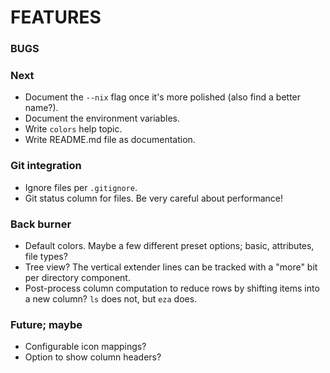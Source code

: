# FEATURES

### BUGS

### Next
- Document the `--nix` flag once it's more polished (also find a better name?).
- Document the environment variables.
- Write `colors` help topic.
- Write README.md file as documentation.

### Git integration
- Ignore files per `.gitignore`.
- Git status column for files.  Be very careful about performance!

### Back burner
- Default colors.  Maybe a few different preset options; basic, attributes, file types?
- Tree view?  The vertical extender lines can be tracked with a "more" bit per directory component.
- Post-process column computation to reduce rows by shifting items into a new column?  `ls` does not, but `eza` does.

### Future; maybe
- Configurable icon mappings?
- Option to show column headers?

